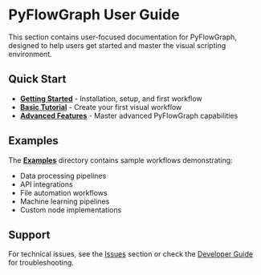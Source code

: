 # PyFlowGraph User Guide

This section contains user-focused documentation for PyFlowGraph, designed to help users get started and master the visual scripting environment.

## Quick Start

- **[Getting Started](getting_started.md)** - Installation, setup, and first workflow
- **[Basic Tutorial](tutorials/basic_workflow.md)** - Create your first visual workflow
- **[Advanced Features](tutorials/advanced_features.md)** - Master advanced PyFlowGraph capabilities

## Examples

The **[Examples](examples/)** directory contains sample workflows demonstrating:
- Data processing pipelines
- API integrations
- File automation workflows
- Machine learning pipelines
- Custom node implementations

## Support

For technical issues, see the [Issues](../issues/) section or check the [Developer Guide](../developer_guide/) for troubleshooting.